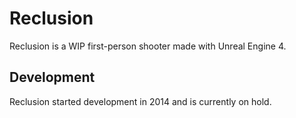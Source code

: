 # Reclusion

Reclusion is a WIP first-person shooter made with Unreal Engine 4.

## Development

Reclusion started development in 2014 and is currently on hold.
